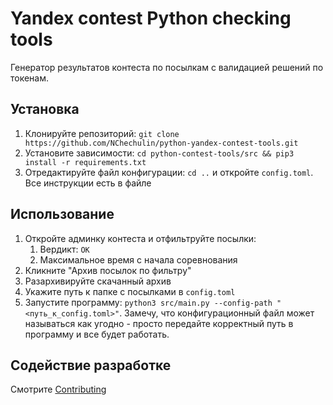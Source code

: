 # Yandex contest Python checking tools

Генератор результатов контеста по посылкам с валидацией решений по токенам.

## Установка

1. Клонируйте репозиторий: `git clone https://github.com/NChechulin/python-yandex-contest-tools.git`
2. Установите зависимости: `cd python-contest-tools/src && pip3 install -r requirements.txt`
3. Отредактируйте файл конфигурации: `cd ..` и откройте `config.toml`. Все инструкции есть в файле

## Использование

1. Откройте админку контеста и отфильтруйте посылки:
   1. Вердикт: `OK`
   2. Максимальное время с начала соревнования
2. Кликните "Архив посылок по фильтру"
3. Разархивируйте скачанный архив
4. Укажите путь к папке с посылками в `config.toml`
5. Запустите программу: `python3 src/main.py --config-path "<путь_к_config.toml>"`.
   Замечу, что конфигурационный файл может называться как угодно - просто передайте корректный путь в программу и все будет работать.

## Содействие разработке

Смотрите [Contributing](CONTRIBUTING.md)
